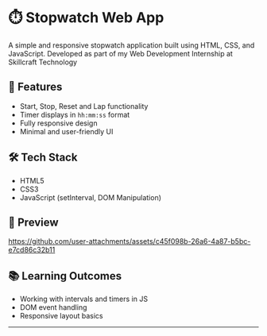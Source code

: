 # ⏱️ Stopwatch Web App
A simple and responsive stopwatch application built using HTML, CSS, and JavaScript. Developed as part of my Web Development Internship at Skillcraft Technology

## 🚀 Features
- Start, Stop, Reset and Lap functionality
- Timer displays in `hh:mm:ss` format
- Fully responsive design
- Minimal and user-friendly UI

## 🛠️ Tech Stack
- HTML5
- CSS3
- JavaScript (setInterval, DOM Manipulation)

## 📸 Preview
https://github.com/user-attachments/assets/c45f098b-26a6-4a87-b5bc-e7cd86c32b11

## 📚 Learning Outcomes
- Working with intervals and timers in JS
- DOM event handling
- Responsive layout basics
---
